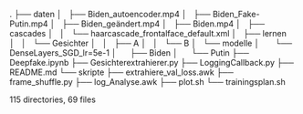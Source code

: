 .
├── daten
│   ├── Biden_autoencoder.mp4
│   ├── Biden_Fake-Putin.mp4
│   ├── Biden_geändert.mp4
│   ├── Biden.mp4
│   ├── cascades
│   │   └── haarcascade_frontalface_default.xml
│   ├── lernen
│   │   └── Gesichter
│   │       ├── A
│   │       └── B
│   └── modelle
│       └── DenseLayers_SGD_lr=5e-1
│           ├── Biden
│           └── Putin
├── Deepfake.ipynb
├── Gesichterextrahierer.py
├── LoggingCallback.py
├── README.md
└── skripte
    ├── extrahiere_val_loss.awk
    ├── frame_shuffle.py
    ├── log_Analyse.awk
    ├── plot.sh
    └── trainingsplan.sh

115 directories, 69 files
